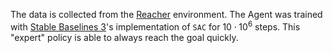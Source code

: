 The data is collected from the [Reacher](https://gymnasium.farama.org/environments/mujoco/reacher/) environment. The Agent was trained with [Stable Baselines 3](https://stable-baselines3.readthedocs.io/en/master/)'s implementation of `SAC` for $10 \cdot 10^6$ steps. This "expert" policy is able to always reach the goal quickly.